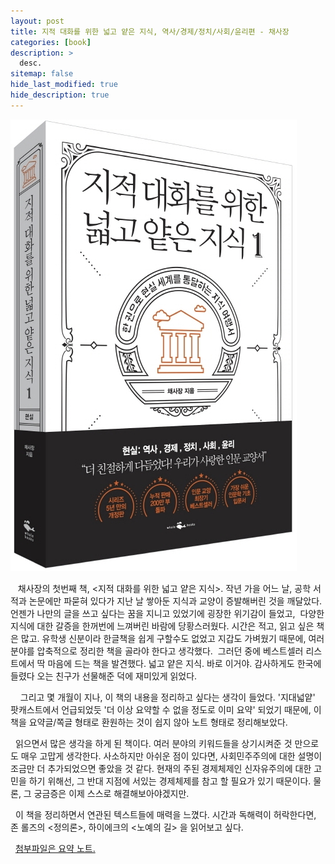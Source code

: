```yaml
---
layout: post
title: 지적 대화를 위한 넓고 얕은 지식, 역사/경제/정치/사회/윤리편 - 채사장
categories: [book]
description: >
  desc.
sitemap: false
hide_last_modified: true
hide_description: true
---
```


  


  
![](/assets/img/posts/from_tistory/033.jpg)



  


   채사장의 첫번째 책, <지적 대화를 위한 넓고 얕은 지식\>. 작년 가을 어느 날, 공학 서적과 논문에만 파묻혀 있다가 지난 날 쌓아둔 지식과 교양이 증발해버린 것을 깨달았다. 언젠가 나만의 글을 쓰고 싶다는 꿈을 지니고 있었기에 굉장한 위기감이 들었고,  다양한 지식에 대한 갈증을 한꺼번에 느껴버린 바람에 당황스러웠다. 시간은 적고, 읽고 싶은 책은 많고. 유학생 신분이라 한글책을 쉽게 구할수도 없었고 지갑도 가벼웠기 때문에, 여러 분야를 압축적으로 정리한 책을 골라야 한다고 생각했다.  그러던 중에 베스트셀러 리스트에서 딱 마음에 드는 책을 발견했다. 넓고 얕은 지식. 바로 이거야. 감사하게도 한국에 들렸다 오는 친구가 선물해준 덕에 재미있게 읽었다. 

  


    그리고 몇 개월이 지나, 이 책의 내용을 정리하고 싶다는 생각이 들었다. '지대넓얕' 팟캐스트에서 언급되었듯 '더 이상 요약할 수 없을 정도로 이미 요약' 되었기 때문에, 이 책을 요약글/쪽글 형태로 환원하는 것이 쉽지 않아 노트 형태로 정리해보았다. 

  


  읽으면서 많은 생각을 하게 된 책이다. 여러 분야의 키워드들을 상기시켜준 것 만으로도 매우 고맙게 생각한다. 사소하지만 아쉬운 점이 있다면, 사회민주주의에 대한 설명이 조금만 더 추가되었으면 좋았을 것 같다. 현재의 주된 경제체제인 신자유주의에 대한 고민을 하기 위해선, 그 반대 지점에 서있는 경제체제를 참고 할 필요가 있기 때문이다. 물론, 그 궁금증은 이제 스스로 해결해보아야겠지만. 

  


  이 책을 정리하면서 연관된 텍스트들에 매력을 느꼈다. 시간과 독해력이 허락한다면, 존 롤즈의 <정의론\>, 하이에크의 <노예의 길\> 을 읽어보고 싶다. 

  


  [첨부파일은 요약 노트.](/assets/img/posts/from_tistory/033.pdf)



  


  


  


